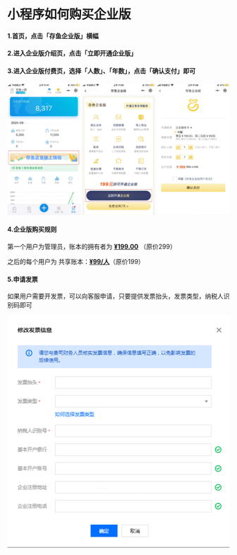 # 小程序如何购买企业版

#### 1.首页，点击「存鱼企业版」横幅



#### 2.进入企业版介绍页，点击「立即开通企业版」



#### 3.进入企业版付费页，选择「人数」、「年数」，点击「确认支付」即可

![PNG](image/index/小程序如何购买企业版01.jpg)

#### 4.企业版购买规则

第一个用户为管理员，账本的拥有者为 <u>**¥199.00**</u> （原价299）

之后的每个用户为 共享账本：<u>**¥99/人**</u>（原价199）



#### 5.申请发票

如果用户需要开发票，可以向客服申请，只要提供发票抬头，发票类型，纳税人识别码即可

![PNG](image/index/如何购买企业版04.jpg)
